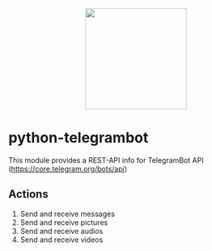 <p align="center">
  <img src="https://github.com/ocriado91/python-telegrambot/assets/55914877/5c5b87e5-487e-428d-bc8f-647c795efbe6" width="200px"/>
</p>


# python-telegrambot
This module provides a REST-API info for TelegramBot API (https://core.telegram.org/bots/api)

## Actions
1. Send and receive messages
2. Send and receive pictures
3. Send and receive audios
4. Send and receive videos

